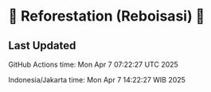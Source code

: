 
# 🌳 Reforestation (Reboisasi) 🌲

## Last Updated

GitHub Actions time: Mon Apr  7 07:22:27 UTC 2025

Indonesia/Jakarta time: Mon Apr  7 14:22:27 WIB 2025
